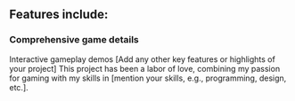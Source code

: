 ## Features include:

### Comprehensive game details
Interactive gameplay demos
[Add any other key features or highlights of your project]
This project has been a labor of love, combining my passion for gaming with my skills in [mention your skills, e.g., programming, design, etc.].
